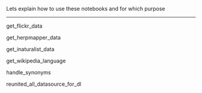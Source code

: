 
Lets explain how to use these notebooks and for which purpose

---------------------------------------------------------------------------------------------------------------------

get_flickr_data

get_herpmapper_data

get_inaturalist_data

get_wikipedia_language

handle_synonyms

reunited_all_datasource_for_dl





